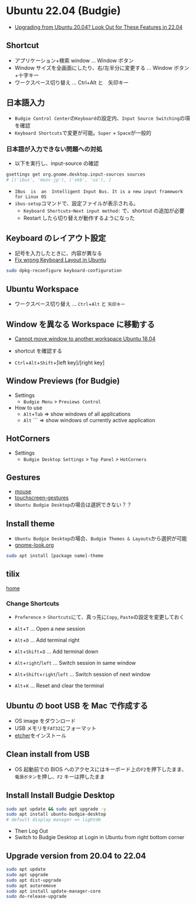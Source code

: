 # Ubuntu 22.04 (Budgie)

- [Upgrading from Ubuntu 20.04? Look Out for These Features in 22.04](https://www.omgubuntu.co.uk/2022/04/ubuntu-22-04-lts-20-key-changes)

## Shortcut

- アプリケーション+検索 window ... Window ボタン
- Window サイズを全画面にしたり、右/左半分に変更する ... Window ボタン+十字キー
- ワークスペース切り替え ... Ctrl+Alt と　矢印キー

## 日本語入力

- `Budgie Control Center`の`Keyboard`の設定内、`Input Source Switching`の項を確認
- `Keyboard Shortcuts`で変更が可能。`Super` + `Space`が一般的

### 日本語が入力できない問題への対処

- 以下を実行し、input-source の確認

```sh
gsettings get org.gnome.desktop.input-sources sources
# [('ibus', 'mozc-jp'), ('xkb', 'us'), ]
```

- `IBus  is  an  Intelligent Input Bus. It is a new input framework for Linux OS`
- `ibus-setup`コマンドで、設定ファイルが表示される。
  - `Keyboard Shortcuts`-`Next input method:` で、shortcut の追加が必要
  - Restart したら切り替えが動作するようになった

## Keyboard のレイアウト設定

- 記号を入力したときに、内容が異なる
- [Fix wrong Keyboard Layout in Ubuntu](https://vitux.com/ubuntu-keyboard-layout/)

```sh
sudo dpkg-reconfigure keyboard-configuration
```

## Ubuntu Workspace

- ワークスペース切り替え ... `Ctrl`+`Alt` と `矢印キー`

## Window を異なる Workspace に移動する

- [Cannot move window to another workspace Ubuntu 18.04](https://askubuntu.com/questions/1040244/cannot-move-window-to-another-workspace-ubuntu-18-04)

- shortcut を確認する
- `Ctrl`+`Alt`+`Shift`+[left key]/[right key]

## Window Previews (for Budgie)

- Settings
  - `Budgie Menu` > `Previews Control`
- How to use
  - `Alt`+`Tab` => show windows of all applications
  - `Alt` `\`` => show windows of currently active application

## HotCorners

- Settings
  - `Budgie Desktop Settings` > `Top Panel` > `HotCorners`

## Gestures

- [mouse](https://help.ubuntu.com/stable/ubuntu-help/mouse.html.en)
- [touchscreen-gestures](https://help.ubuntu.com/stable/ubuntu-help/touchscreen-gestures.html.en)
- `Ubuntu Budgie Desktop`の場合は選択できない？？

## Install theme

- `Ubuntu Budgie Desktop`の場合、`Budgie Themes & Layouts`から選択が可能
- [gnome-look.org](https://www.gnome-look.org/browse?cat=135&ord=rating)

```sh
sudo apt install [package name]-theme
```

## tilix

[home](https://gnunn1.github.io/tilix-web/manual/)

### Change Shortcuts

- `Preference` > `Shortcuts`にて、真っ先に`Copy`, `Paste`の設定を変更しておく

- `Alt`+`T` ... Open a new session
- `Alt`+`D` ... Add terminal right
- `Alt`+`Shift`+`D` ... Add terminal down
- `Alt`+`right`/`left` ... Switch session in same window
- `Alt`+`Shift`+`right`/`left` ... Switch session of next window
- `Alt`+`K` ... Reset and clear the terminal

## Ubuntu の boot USB を Mac で作成する

- OS image をダウンロード
- USB メモリを`FAT32`にフォーマット
- [etcher](https://www.balena.io/etcher/)をインストール

## Clean install from USB

- OS 起動前での BIOS へのアクセスにはキーボード上の`F2`を押下したまま、`電源ボタン`を押し、`F2` キーは押したまま

## Install Install Budgie Desktop

```sh
sudo apt update && sudo apt upgrade -y
sudo apt install ubuntu-budgie-desktop
# default display manager => lightdm
```

- Then Log Out
- Switch to Budgie Desktop at Login in Ubuntu from right bottom corner

## Upgrade version from 20.04 to 22.04

```sh
sudo apt update
sudo apt upgrade
sudo apt dist-upgrade
sudo apt autoremove
sudo apt install update-manager-core
sudo do-release-upgrade
```
